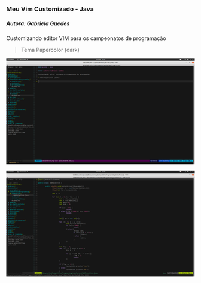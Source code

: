 ### Meu Vim Customizado - Java

##### Autora: Gabriela Guedes

Customizando editor VIM para os campeonatos de programação

> Tema Papercolor (dark)

![](/img/papercolor.png)


![](/img/papercolor1.png)
